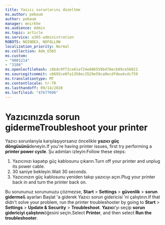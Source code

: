 ```yaml
---
title: Yazıcı sorunlarını düzeltme
ms.author: pebaum
author: pebaum
manager: mnirkhe
ms.audience: Admin
ms.topic: article
ms.service: o365-administration
ROBOTS: NOINDEX, NOFOLLOW
localization_priority: Normal
ms.collection: Adm_O365
ms.custom:
- "9001214"
- "3186"
ms.openlocfilehash: c8bdc9ff2ce61af24e886559bd78ecb99ce56921
ms.sourcegitcommit: c6692ce0fa1358ec3529e59ca0ecdfdea4cdc759
ms.translationtype: MT
ms.contentlocale: tr-TR
ms.lasthandoff: 09/14/2020
ms.locfileid: "47677696"
---
```

# <a name="troubleshoot-your-printer"></a><span data-ttu-id="cad30-102">Yazıcınızda sorun giderme</span><span class="sxs-lookup"><span data-stu-id="cad30-102">Troubleshoot your printer</span></span>

<span data-ttu-id="cad30-103">Yazıcı sorunlarıyla karşılaşıyorsanız öncelikle **yazıcı güç döngüsünü**deneyin.</span><span class="sxs-lookup"><span data-stu-id="cad30-103">If you're having printer issues, first try performing a **printer power cycle**.</span></span> <span data-ttu-id="cad30-104">Şu adımları izleyin:</span><span class="sxs-lookup"><span data-stu-id="cad30-104">Follow these steps:</span></span>

1. <span data-ttu-id="cad30-105">Yazıcınızı kapatıp güç kablosunu çıkarın.</span><span class="sxs-lookup"><span data-stu-id="cad30-105">Turn off your printer and unplug its power cable.</span></span>
2. <span data-ttu-id="cad30-106">30 saniye bekleyin.</span><span class="sxs-lookup"><span data-stu-id="cad30-106">Wait 30 seconds.</span></span>
3. <span data-ttu-id="cad30-107">Yazıcınızın güç kablosunu yeniden takıp yazıcıyı açın.</span><span class="sxs-lookup"><span data-stu-id="cad30-107">Plug your printer back in and turn the printer back on.</span></span>

<span data-ttu-id="cad30-108">Bu sorununuz sorununuzu çözmezse, **Start**  >  **Settings**  >  **güvenlik**  >  **sorun giderme**& ayarları Başlat 'a giderek Yazıcı sorun gidericisi 'ni çalıştırın.</span><span class="sxs-lookup"><span data-stu-id="cad30-108">If that didn't solve your problem, run the printer troubleshooter by going to **Start** > **Settings** > **Update & Security** > **Troubleshoot**.</span></span> <span data-ttu-id="cad30-109">**Yazıcı**'yı seçip **sorun gidericiyi çalıştırın**öğesini seçin.</span><span class="sxs-lookup"><span data-stu-id="cad30-109">Select **Printer**, and then select **Run the troubleshooter**.</span></span>